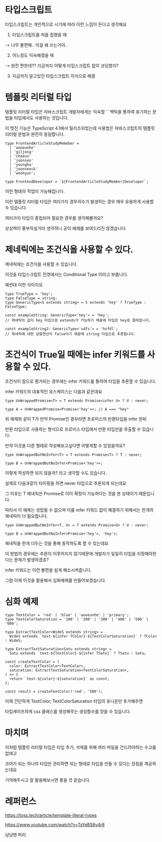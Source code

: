 # 타입스크립트

타입스크립트는 개인적으로 시기에 따라 이런 느낌이 든다고 생각해요

1. 타입스크립트를 처음 접했을 때

-> 너무 불편해.. 이걸 왜 쓰는거야..

2. 어느정도 익숙해졌을 때

-> 완전 편한데?? 지금까지 어떻게 타입스크립트 없이 코딩했지?

3. 지금까지 알고있던 타입스크립트 지식으로 해결

# 템플릿 리터럴 타입

템플릿 리터럴 타입은 자바스크립트 개발자에게는 익숙할 `` 백틱을 통하여 표기하는 문법을 타입에서도 사용하는 것입니다.

이 멋진 기능은 TypeScript 4.1에서 릴리즈되었는데 사용법은 자바스크립트의 템플릿 리터럴 문법과 완전히 동일합니다.

```tsx
type FrontendArticleStudyMemeber =
  | 'wooeunhe'
  | 'giljong'
  | 'chaeun'
  | 'joonseo'
  | 'youngha'
  | 'joonseock'
  | 'woohyun';

type FrontendDeveloper = `${FrontendArticleStudyMember}Developer`;
```

이런 형태의 작업이 가능해집니다.

이런 템플릿 리터럴 타입은 여러가지 경우의수가 발생하는 경우 매우 유용하게 사용할 수 있습니다.

여러가지 타입이 중첩되어 필요한 경우를 생각해볼까요?

상상력이 풍부하실거라 생각하니 굳이 예제를 보여드리진 않겠습니다.

# 제네릭에는 조건식을 사용할 수 있다.

제네릭에는 조건식을 사용할 수 있습니다.

이것을 타입스크립트 진영에서는 Conditional Type 이라고 부릅니다.

예컨대 이런 식이지요

```tsx
type TrueType = 'hey';
type FalseType = string;
type GenericType<S extends string> = S extends 'hey' ? TrueType : FalseType;

const exampleString: GenericType<'hey'> = 'hey';
// 제네릭의 값이 hey 타입으로 extends가 가능하기 때문에 타입은 hey로 좁혀집니다.

const exampleString2: GenericType<'sdfs'> = 'hsfdl';
// 제네릭에 대한 삼항연산이 false이기 때문에 string 타입으로 추론됩니다.
```

# 조건식이 True일 때에는 infer 키워드를 사용할 수 있다.

조건식이 참으로 평가되는 경우에는 infer 키워드를 통하여 타입을 추론할 수 있습니다.

infer 키워드의 대표적인 유스케이스는 다음과 같은데요

```tsx
type UnWrappedPromise<T> = T extends Promise<infer U> ? U : never;

type A = UnWrappedPromise<Promise<'hey'>>; // A === "hey"
```

위 예제와 같이 T가 만약 Promise인 경우라면 프로미스의 반환타입을 infer 한뒤

반환 타입으로 사용하는 형식으로 프로미스 타입에서 반환 타입만을 추출할 수 있습니다.

만약 이것을 다른 형태로 작성해보고싶다면 어떻게할 수 있었을까요?

```tsx
type UnWrappedButNoInfer<T> = T extends Promise<T> ? T : never;

type B = UnWrappedButNoInfer<Promise<'hey'>>;
```

이렇게 작성하면 되지 않을까? 라고 생각할 수도 있습니다.

실제로 다음과같이 타이핑을 하면 never 타입으로 추론되게 되는데요

그 이유는 T 제네릭은 Promise<T>로 이미 확장이 가능하다는 것을 본 상태이기 때문입니다.

따라서 이 예제는 성립될 수 없으며 이를 infer 키워드 없이 해결하기 위해서는 한개의 제네릭이 더 필요합니다.

```tsx
type UnWrappedButNoInfer<T, U> = T extends Promise<U> ? U : never;

type B = UnWrappedButNoInfer<Promise<'hey'>, 'hey'>;
```

제네릭을 한개 더두는 것을 통해 동작하도록 할 수 있는데요

이 방법의 경우에는 추론이 이루어지지 않기때문에 개발자가 일일히 타입을 지정해야한다는 문제가 발생하겠죠?

infer 키워드는 이런 불편을 쉽게 해소시켜줍니다.

그럼 이제 이것을 활용해서 심화예제를 만들어보겠습니다.

# 심화 예제

```tsx
type TextColor = 'red' | 'blue' | 'wooeunhe' | 'primary';
type TextColorSaturation = '100' | '200' | '300' | '400' | '500' | '600';

type ExtractTextColor<WideS extends string> =
  WideS extends `text-${infer TColor}-${TextColorSaturation}` ? TColor : WideS;

type ExtractTextSaturation<Satu extends string> =
  Satu extends `text-${TextColor}-${infer TSatu}` ? TSatu : Satu;

const createTextColor = (
  color: ExtractTextColor<TextColor>,
  saturation: ExtractTextSaturation<TextColorSaturation>,
) => {
  return `text-${color}-${saturation}` as const;
};

const result = createTextColor('red', '500');
```

이제 간단하게 TextColor, TextColorSaturation 타입의 유니온만 추가해주면

타입세이프하게 css 클래스를 생성해주는 생성함수를 얻을 수 있습니다.

# 마치며

이처럼 템플릿 리터럴 타입은 타입 추가, 삭제를 위해 여러 파일을 건드려야하는 수고를 없애고

코어가 되는 하나의 타입만 관리하면 되는 형태로 타입을 만들 수 있다는 장점을 제공하는데요

기억해두시고 잘 활용해보시면 좋을 것 같습니다.

# 레퍼런스

https://toss.tech/article/template-literal-types

https://www.youtube.com/watch?v=TsYeBS6v4r8

냠냠맨 머리